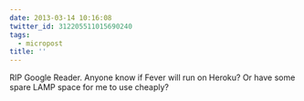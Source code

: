 ```yaml
---
date: 2013-03-14 10:16:08
twitter_id: 312205511015690240
tags:
  - micropost
title: ''
---
```


RIP Google Reader. Anyone know if Fever will run on Heroku? Or have some spare LAMP space for me to use cheaply?
